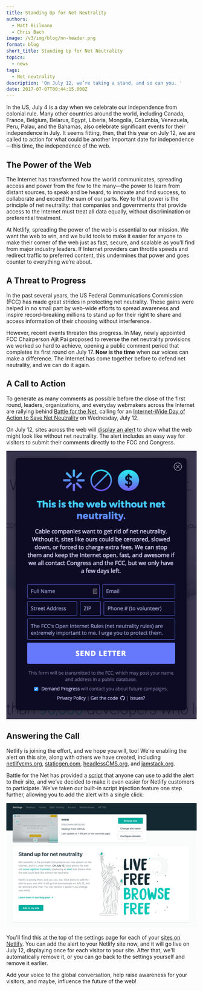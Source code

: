 ```yaml
---
title: Standing Up for Net Neutrality
authors:
  - Matt Biilmann
  - Chris Bach
image: /v3/img/blog/nn-header.png
format: blog
short_title: Standing Up for Net Neutrality
topics:
  - news
tags:
  - Net neutrality
description: 'On July 12, we’re taking a stand, and so can you. '
date: 2017-07-07T00:44:15.000Z
---
```


In the US, July 4 is a day when we celebrate our independence from colonial rule. Many other countries around the world, including Canada, France, Belgium, Belarus, Egypt, Liberia, Mongolia, Columbia, Venezuela, Peru, Palau, and the Bahamas, also celebrate significant events for their independence in July. It seems fitting, then, that this year on July 12, we are called to action for what could be another important date for independence—this time, the independence of the web.

## The Power of the Web

The Internet has transformed how the world communicates, spreading access and power from the few to the many—the power to learn from distant sources, to speak and be heard, to innovate and find success, to collaborate and exceed the sum of our parts. Key to that power is the principle of net neutrality: that companies and governments that provide access to the Internet must treat all data equally, without discrimination or preferential treatment.

At Netlify, spreading the power of the web is essential to our mission. We want the web to win, and we build tools to make it easier for anyone to make their corner of the web just as fast, secure, and scalable as you’ll find from major industry leaders. If Internet providers can throttle speeds and redirect traffic to preferred content, this undermines that power and goes counter to everything we’re about.

## A Threat to Progress

In the past several years, the US Federal Communications Commission (FCC) has made great strides in protecting net neutrality. These gains were helped in no small part by web-wide efforts to spread awareness and inspire record-breaking millions to stand up for their right to share and access information of their choosing without interference.

However, recent events threaten this progress. In May, newly appointed FCC Chairperson Ajit Pai proposed to reverse the net neutrality provisions we worked so hard to achieve, opening a public comment period that completes its first round on July 17. **Now is the time** when our voices can make a difference. The Internet has come together before to defend net neutrality, and we can do it again.

## A Call to Action

To generate as many comments as possible before the close of the first round, leaders, organizations, and everyday webmakers across the Internet are rallying behind [Battle for the Net](https://www.battleforthenet.com), calling for an [Internet-Wide Day of Action to Save Net Neutrality](https://www.battleforthenet.com/july12/) on Wednesday, July 12.

On July 12, sites across the web will [display an alert](https://widget.battleforthenet.com/demos/modal.html?theme=slow) to show what the web might look like without net neutrality. The alert includes an easy way for visitors to submit their comments directly to the FCC and Congress.

![Alert overlay on netlify.com, with call to action and government contact form](/v3/img/blog/net-neutrality-alert.png)

## Answering the Call

Netlify is joining the effort, and we hope you will, too! We’re enabling the alert on this site, along with others we have created, including [netlifycms.org](https://www.netlifycms.org/), [staticgen.com](https://www.staticgen.com/), [headlessCMS.org](https://headlesscms.org/), and [jamstack.org](https://jamstack.org/).

Battle for the Net has provided a [script](https://github.com/fightforthefuture/battleforthenet-widget) that anyone can use to add the alert to their site, and we’ve decided to make it even easier for Netlify customers to participate. We’ve taken our built-in script injection feature one step further, allowing you to add the alert with a single click:

![1-click alert functionality at the top of the site settings page](/v3/img/blog/netneutrality@2x.png)

You'll find this at the top of the settings page for each of your [sites on Netlify](https://app.netlify.com/sites/). You can add the alert to your Netlify site now, and it will go live on July 12, displaying once for each visitor to your site. After that, we'll automatically remove it, or you can go back to the settings yourself and remove it earlier.

Add your voice to the global conversation, help raise awareness for your visitors, and maybe, influence the future of the web!
